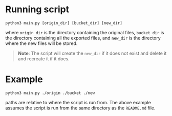 # Running script

`python3 main.py [origin_dir] [bucket_dir] [new_dir]`

where `origin_dir` is the directory containing the original files, `bucket_dir` is the directory containing all the exported files, and `new_dir` is the directory where the new files will be stored.

> **Note**: The script will create the `new_dir` if it does not exist and delete it and recreate it if it does.

# Example

`python3 main.py ./origin ./bucket ./new`

paths are relative to where the script is run from. The above example assumes the script is run from the same directory as the `README.md` file.
